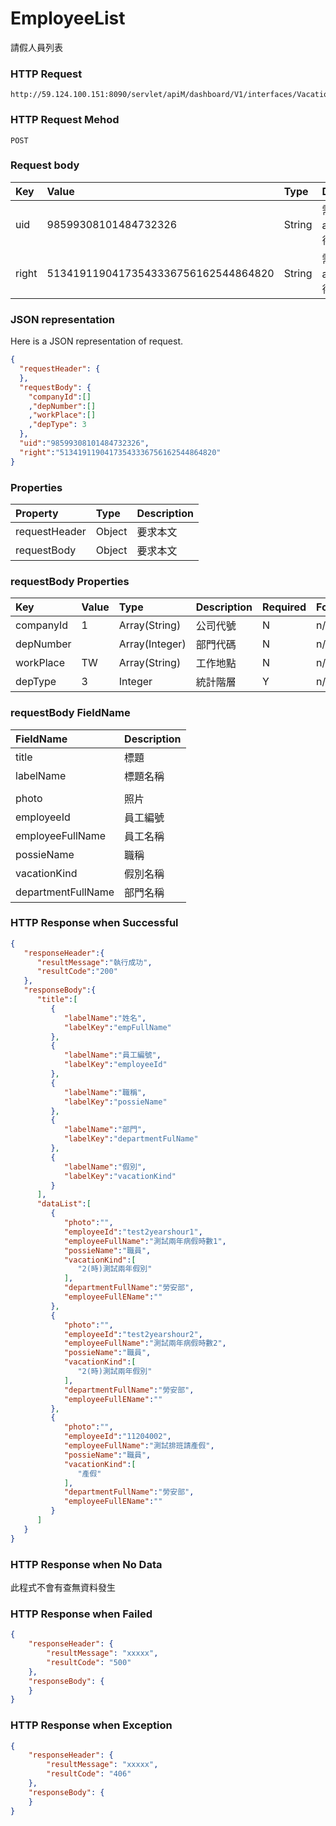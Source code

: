 # EmployeeList
請假人員列表

### HTTP Request
```
http://59.124.100.151:8090/servlet/apiM/dashboard/V1/interfaces/VacationAnalysis/DepartmentNum
```

### HTTP Request Mehod
```
POST
```

### Request body
| Key | Value | Type | Description |
|:----------|:-------------|:-----|:------------|
| uid | 98599308101484732326 | String | 需透過apiLogin取得
| right | 51341911904173543336756162544864820 | String | 需透過apiLogin取得 |

### JSON representation

Here is a JSON representation of request.
```json
{
  "requestHeader": {
  },
  "requestBody": {
    "companyId":[]
    ,"depNumber":[]
    ,"workPlace":[]
    ,"depType": 3
  },
  "uid":"98599308101484732326",
  "right":"51341911904173543336756162544864820"
}
```

### Properties
| Property | Type | Description |
|:---------|:-----|:------------|
| requestHeader | Object | 要求本文 |
| requestBody | Object | 要求本文 |

### requestBody Properties
| Key | Value | Type | Description | Required | Format |
|:----------|:-------------|:-----|:------------|:------------|:------------|
| companyId | 1 | Array(String) | 公司代號 | N | n/a |
| depNumber |  | Array(Integer) | 部門代碼 | N | n/a |
| workPlace | TW | Array(String) | 工作地點 | N | n/a |
| depType | 3 | Integer | 統計階層 | Y | n/a |

### requestBody FieldName
| FieldName | Description |
|:----------|:-------------|
| title | 標題 |
| labelName | 標題名稱 |
|  |
| photo | 照片 |
| employeeId | 員工編號 |
| employeeFullName | 員工名稱 |
| possieName | 職稱 |
| vacationKind | 假別名稱 |
| departmentFullName | 部門名稱 |

### HTTP Response when Successful
```json
{
   "responseHeader":{
      "resultMessage":"執行成功",
      "resultCode":"200"
   },
   "responseBody":{
      "title":[
         {
            "labelName":"姓名",
            "labelKey":"empFullName"
         },
         {
            "labelName":"員工編號",
            "labelKey":"employeeId"
         },
         {
            "labelName":"職稱",
            "labelKey":"possieName"
         },
         {
            "labelName":"部門",
            "labelKey":"departmentFulName"
         },
         {
            "labelName":"假別",
            "labelKey":"vacationKind"
         }
      ],
      "dataList":[
         {
            "photo":"",
            "employeeId":"test2yearshour1",
            "employeeFullName":"測試兩年病假時數1",
            "possieName":"職員",
            "vacationKind":[
               "2(時)測試兩年假別"
            ],
            "departmentFullName":"勞安部",
            "employeeFullEName":""
         },
         {
            "photo":"",
            "employeeId":"test2yearshour2",
            "employeeFullName":"測試兩年病假時數2",
            "possieName":"職員",
            "vacationKind":[
               "2(時)測試兩年假別"
            ],
            "departmentFullName":"勞安部",
            "employeeFullEName":""
         },
         {
            "photo":"",
            "employeeId":"11204002",
            "employeeFullName":"測試排班請產假",
            "possieName":"職員",
            "vacationKind":[
               "產假"
            ],
            "departmentFullName":"勞安部",
            "employeeFullEName":""
         }
      ]
   }
}
```

### HTTP Response when No Data
此程式不會有查無資料發生

### HTTP Response when Failed
```json
{
    "responseHeader": {
        "resultMessage": "xxxxx",
        "resultCode": "500"
    },
    "responseBody": {
    }
}
```

### HTTP Response when Exception
```json
{
    "responseHeader": {
        "resultMessage": "xxxxx",
        "resultCode": "406"
    },
    "responseBody": {
    }
}
```
